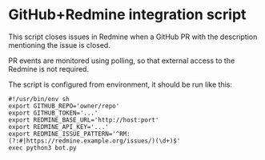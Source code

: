 # GitHub+Redmine integration script

This script closes issues in Redmine
when a GitHub PR with the description mentioning the issue is closed.

PR events are monitored using polling,
so that external access to the Redmine is not required.

The script is configured from environment, it should be run like this:

```shell
#!/usr/bin/env sh
export GITHUB_REPO='owner/repo'
export GITHUB_TOKEN='...'
export REDMINE_BASE_URL='http://host:port'
export REDMINE_API_KEY='...'
export REDMINE_ISSUE_PATTERN='^RM: (?:#|https://redmine.example.org/issues/)(\d+)$'
exec python3 bot.py
```
